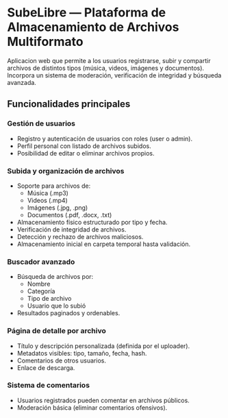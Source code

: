 # SubeLibre — Plataforma de Almacenamiento de Archivos Multiformato

Aplicacion web que permite a los usuarios registrarse, subir y compartir archivos de distintos tipos (música, videos, imágenes y documentos). Incorpora un sistema de moderación, verificación de integridad y búsqueda avanzada.

## Funcionalidades principales

### Gestión de usuarios
- Registro y autenticación de usuarios con roles (user o admin).
- Perfil personal con listado de archivos subidos.
- Posibilidad de editar o eliminar archivos propios.

### Subida y organización de archivos
- Soporte para archivos de:
  - Música (.mp3)
  - Videos (.mp4)
  - Imágenes (.jpg, .png)
  - Documentos (.pdf, .docx, .txt)
- Almacenamiento físico estructurado por tipo y fecha.
- Verificación de integridad de archivos.
- Detección y rechazo de archivos maliciosos.
- Almacenamiento inicial en carpeta temporal hasta validación.

### Buscador avanzado
- Búsqueda de archivos por:
  - Nombre
  - Categoría
  - Tipo de archivo
  - Usuario que lo subió
- Resultados paginados y ordenables.

### Página de detalle por archivo
- Título y descripción personalizada (definida por el uploader).
- Metadatos visibles: tipo, tamaño, fecha, hash.
- Comentarios de otros usuarios.
- Enlace de descarga.

### Sistema de comentarios
- Usuarios registrados pueden comentar en archivos públicos.
- Moderación básica (eliminar comentarios ofensivos).
